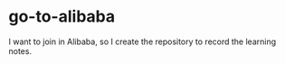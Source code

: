 # go-to-alibaba
I want to join in Alibaba, so I create the repository to record the learning notes.
